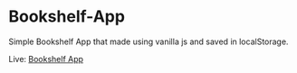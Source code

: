 # Bookshelf-App

Simple Bookshelf App that made using vanilla js and saved in localStorage.

Live: [Bookshelf App](https://ari-bookshelf-app.netlify.app/)
